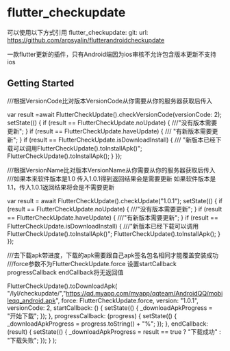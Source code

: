 # flutter_checkupdate
可以使用以下方式引用
  flutter_checkupdate:
    git:
      url: https://github.com/arpsyalin/flutterandroidcheckupdate

一款flutter更新的插件，只有Android端因为ios审核不允许包含版本更新不支持ios

## Getting Started
///根据VersionCode比对版本VersionCode从你需要从你的服务器获取后传入

var result =await FlutterCheckUpdate().checkVersionCode(versionCode: 2); 
    setState(() {
      if (result == FlutterCheckUpdate.noUpdate) {
        ///"没有版本需要更新";
      }
      if (result == FlutterCheckUpdate.haveUpdate) {
        /// "有新版本需要更新";
      }
      if (result == FlutterCheckUpdate.isDownloadInstall) {
           /// "新版本已经下载可以调用FlutterCheckUpdate().toInstallApk()";
        FlutterCheckUpdate().toInstallApk();
      }
     });
     
///根据VersionName比对版本VersionName从你需要从你的服务器获取后传入
///如果本来软件版本是1.0 传入1.0.1得到返回结果会是需要更新 如果软件版本是1.1，传入1.0.1返回结果将会是不需要更新

var result = await FlutterCheckUpdate().checkUpdate("1.0.1"); 
      setState(() {
        if (result == FlutterCheckUpdate.noUpdate) {
          ///"没有版本需要更新";
        }
        if (result == FlutterCheckUpdate.haveUpdate) {
          ///"有新版本需要更新";
        }
        if (result == FlutterCheckUpdate.isDownloadInstall) {
          ///"新版本已经下载可以调用FlutterCheckUpdate().toInstallApk()"; 
         FlutterCheckUpdate().toInstallApk();
        }   
       });
       
///去下载apk带进度，下载的apk需要跟自己apk签名包名相同才能覆盖安装成功
///force参数不为FlutterCheckUpdate.force 设置startCallback progressCallback endCallback将无返回值

FlutterCheckUpdate().toDownloadApk(
        "/lyl/checkupdate/","https://qd.myapp.com/myapp/qqteam/AndroidQQ/mobileqq_android.apk",
        force: FlutterCheckUpdate.force,
        version: "1.0.1",
        versionCode: 2, 
        startCallback: () {
          setState(() {
            _downloadApkProgress = "开始下载";
          });
        }, progressCallback: (progress) {
          setState(() {
            _downloadApkProgress = progress.toString() + "%";
          });
        }, endCallback: (result) {
          setState(() {
            _downloadApkProgress = result == true ? "下载成功" : "下载失败";
          });
        }
       );
 
